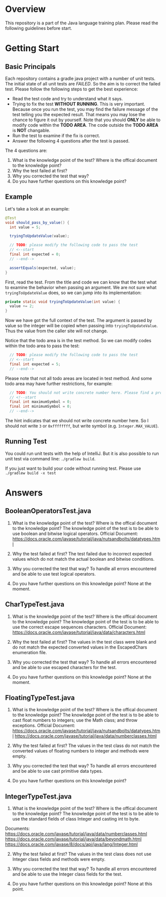 # Overview

This repository is a part of the Java language training plan. Please read the following guidelines before start.

# Getting Start

## Basic Principals

Each repository contains a gradle java project with a number of unit tests. The initial state of all unit tests are *FAILED*. So the aim is to correct the failed test. Please follow the following steps to get the best experience:

* Read the test code and try to understand what it says.
* Trying to fix the test **WITHOUT RUNNING**. This is very important. Because once you run the test, you may find the failure message of the test telling you the expected result. That means you may lose the chance to figure it out by yourself. Note that you should **ONLY** be able to modify code within the **TODO AREA**. The code outside the **TODO AREA** is **NOT** changable.
* Run the test to examine if the fix is correct.
* Answer the following 4 questions after the test is passed.

The 4 questions are:

1. What is the knowledge point of the test? Where is the offical document to the knowledge point?
2. Why the test failed at first?
3. Why you corrected the test that way?
4. Do you have further questions on this knowledge point?

## Example

Let's take a look at an example:

```java
@Test
void should_pass_by_value() {
  int value = 5;

  tryingToUpdateValue(value);

  // TODO: please modify the following code to pass the test
  // <--start
  final int expected = 0;
  // --end-->

  assertEquals(expected, value);
}
```

First, read the test. From the title and code we can know that the test what to examine the behavior when passing an argument. We are not sure what `tryingToUpdateValue` does, so we can jump into its implementation:

```java
private static void tryingToUpdateValue(int value) {
  value += 2;
}
```

Now we have got the full context of the test. The argument is passed by value so the integer will be copied when passing into `tryingToUpdateValue`. Thus the value from the caller site will not change.

Notice that the todo area is in the test method. So we can modify codes within the todo area to pass the test:

```java
  // TODO: please modify the following code to pass the test
  // <--start
  final int expected = 5;
  // --end-->
```

Please note that not all todo areas are located in test method. And some todo area may have further restrictions, for example:

```java
  // TODO: You should not write concrete number here. Please find a property or constant instead.
  // <!--start
  final int maximumSymbol = 0;
  final int minimumSymbol = 0;
  // --end-->
```

The hint indicates that we should not write concrete number here. So I should not write `3` or `0xffffffff`, but write symbol (e.g. `Integer.MAX_VALUE`).

## Running Test

You could run unit tests with the help of IntelliJ. But it is also possible to run unit test via command line: `./gradlew build`.

If you just want to build your code without running test. Please use `./gradlew build -x test`

# Answers

## BooleanOperatorsTest.java
1. What is the knowledge point of the test? Where is the offical document to the knowledge point?
The knowledge point of the test is to be able to use boolean and bitwise logical operators.
Official Document: https://docs.oracle.com/javase/tutorial/java/nutsandbolts/datatypes.html

2. Why the test failed at first?
The test failed due to incorrect expected values which do not match the actual boolean and bitwise conditions.

3. Why you corrected the test that way?
To handle all errors encountered and be able to use test logical operators.

4. Do you have further questions on this knowledge point?
None at the moment.

## CharTypeTest.java
1. What is the knowledge point of the test? Where is the offical document to the knowledge point?
The knowledge point of the test is to be able to use the correct escape sequences characters.
Official Document: https://docs.oracle.com/javase/tutorial/java/data/characters.html

2. Why the test failed at first?
The values in the test class were blank and do not match the expected converted values in the EscapedChars enumeration file.

3. Why you corrected the test that way?
To handle all errors encountered and be able to use escaped characters for the test.

4. Do you have further questions on this knowledge point?
None at the moment.

## FloatingTypeTest.java
1. What is the knowledge point of the test? Where is the offical document to the knowledge point?
The knowledge point of the test is to be able to cast float numbers to integers; use the Math class; and throw exceptions.
Official Document: https://docs.oracle.com/javase/tutorial/java/nutsandbolts/datatypes.html
https://docs.oracle.com/javase/tutorial/java/data/numberclasses.html

2. Why the test failed at first?
The values in the test class do not match the converted values of floating numbers to integer and methods were empty.

3. Why you corrected the test that way?
To handle all errors encountered and be able to use cast primitive data types.

4. Do you have further questions on this knowledge point?

## IntegerTypeTest.java
1. What is the knowledge point of the test? Where is the offical document to the knowledge point?
The knowledge point of the test is to be able to use the standard fields of class Integer and casting int to byte.

Documents:
https://docs.oracle.com/javase/tutorial/java/data/numberclasses.html
https://docs.oracle.com/javase/tutorial/java/data/beyondmath.html
https://docs.oracle.com/javase/8/docs/api/java/lang/Integer.html

2. Why the test failed at first?
The values in the test class does not use Integer class fields and methods were empty.

3. Why you corrected the test that way?
To handle all errors encountered and be able to use the Integer class fields for the test.

4. Do you have further questions on this knowledge point?
None at this point.

